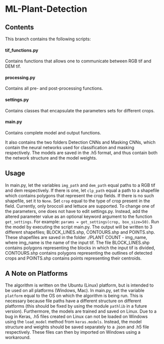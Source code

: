 # ML-Plant-Detection

## Contents
This branch contains the following scripts:

#### tif_functions.py
Contains functions that allows one to communicate between RGB tif and DEM tif.
#### processing.py
Contains all pre- and post-processing functions.
#### settings.py
Contains classes that encapsulate the parameters sets for different crops.
#### main.py
Contains complete model and output functions.

It also contains the two folders Detection CNNs and Masking CNNs, which contain the neural networks used for classification and masking respectively. The models are saved in the .h5 format, and thus contain both the network structure and the model weights.

## Usage
In main.py, let the variables `img_path` and `dem_path` equal paths to a RGB tif and dem respectively. If there is one, let `clp_path` equal a path to a shapefile which contains polygons that represent the crop fields. If there is no such shapefile, set it to `None`. Set `crop` equal to the type of crop present in the field. Currently, only broccoli and lettuce are supported. To change one of the parameters, one does not have to edit settings.py. Instead, add the altered parameter value as an optional keyword argument to the function `get_settings`. For example: `params = get_settings(crop, box_size=50)`. Run the model by executing the script main.py. The output will be written to 3 different shapefiles; BLOCK_LINES.shp, CONTOURS.shp and POINTS.shp. These shapefiles are saved in the folder ./PLANT COUNT - img_name, where img_name is the name of the input tif. The file BLOCK_LINES.shp contains polygons representing the blocks in which the input tif is divided, CONTOURS.shp contains polygons representing the outlines of detected crops and POINTS.shp contains points representing their centroids.

## A Note on Platforms
The algorithm is written on the Ubuntu (Linux) platform, but is intended to be used on all platforms (Windows, Mac). In main.py, set the variable `platform` equal to the OS on which the algorithm is being run. This is necessary because file paths have a different structure on different platforms (this should be fixed by using the module `pathlib` in a future version). Furthermore, the models are trained and saved on Linux. Due to a bug in Keras, .h5 files created on Linux can not be loaded on Windows using the `load_model` method from `keras.models`. Instead, the model structure and weights should be saved separately to a .json and .h5 file respectively. These files can then by imported on Windows using a workaround.
